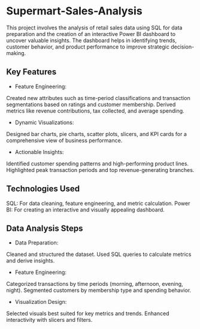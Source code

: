 # Supermart-Sales-Analysis
This project involves the analysis of retail sales data using SQL for data preparation and the creation of an interactive Power BI dashboard to uncover valuable insights. The dashboard helps in identifying trends, customer behavior, and product performance to improve strategic decision-making.


## Key Features
- Feature Engineering:

Created new attributes such as time-period classifications and transaction segmentations based on ratings and customer membership.
Derived metrics like revenue contributions, tax collected, and average spending.
- Dynamic Visualizations:

Designed bar charts, pie charts, scatter plots, slicers, and KPI cards for a comprehensive view of business performance.

- Actionable Insights:

Identified customer spending patterns and high-performing product lines.
Highlighted peak transaction periods and top revenue-generating branches.

## Technologies Used
SQL: For data cleaning, feature engineering, and metric calculation.
Power BI: For creating an interactive and visually appealing dashboard.


## Data Analysis Steps
- Data Preparation:

Cleaned and structured the dataset.
Used SQL queries to calculate metrics and derive insights.

- Feature Engineering:

Categorized transactions by time periods (morning, afternoon, evening, night).
Segmented customers by membership type and spending behavior.

- Visualization Design:

Selected visuals best suited for key metrics and trends.
Enhanced interactivity with slicers and filters.
